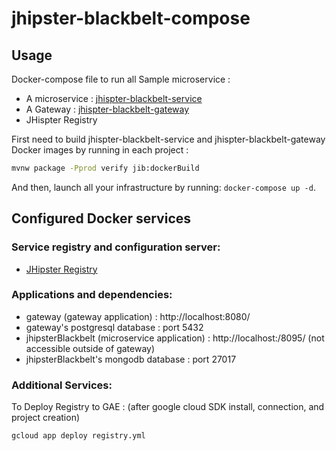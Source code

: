 # jhipster-blackbelt-compose

## Usage

Docker-compose file to run all Sample microservice :
- A microservice : [jhispter-blackbelt-service](https://github.com/deoliveiraromain/jhipster-blackbelt-service)
- A Gateway : [jhispter-blackbelt-gateway](https://github.com/deoliveiraromain/jhipster-blackbelt-gateway)
- JHispter Registry

First need to build jhispter-blackbelt-service and jhispter-blackbelt-gateway Docker images by running in each project :
```bash
mvnw package -Pprod verify jib:dockerBuild
```

And then, launch all your infrastructure by running: `docker-compose up -d`.

## Configured Docker services

### Service registry and configuration server:
- [JHipster Registry](http://localhost:8761)

### Applications and dependencies:
- gateway (gateway application) : http://localhost:8080/
- gateway's postgresql database : port 5432
- jhipsterBlackbelt (microservice application) :  http://localhost:/8095/ (not accessible outside of gateway)
- jhipsterBlackbelt's mongodb database : port 27017

### Additional Services:

To Deploy Registry to GAE : (after google cloud SDK install, connection, and project creation)

```bash
gcloud app deploy registry.yml
```

